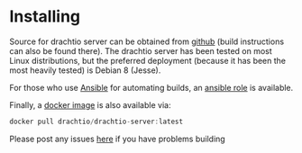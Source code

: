 # Installing

Source for drachtio server can be obtained from [github](https://github.com/davehorton/drachtio-server) (build instructions can also be found there).  The drachtio server has been tested on most Linux distributions, but the preferred deployment (because it has been the most heavily tested) is Debian 8 (Jesse).

For those who use [Ansible](https://www.ansible.com/) for automating builds, an [ansible role](https://github.com/davehorton/ansible-role-drachtio) is available.

Finally, a [docker image](https://hub.docker.com/r/drachtio/drachtio-server/) is also available via:
```js
docker pull drachtio/drachtio-server:latest
```

Please post any issues [here](https://github.com/davehorton/drachtio-server/issues) if you have problems building

